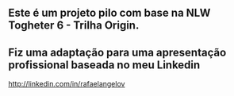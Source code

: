 ## Este é um projeto pilo com base na NLW Togheter 6 - Trilha Origin.

## Fiz uma adaptação para uma apresentação profissional baseada no meu Linkedin

http://linkedin.com/in/rafaelangelov
